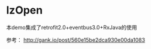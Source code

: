 # lzOpen
本demo集成了retrofit2.0+eventbus3.0+RxJava的使用

参考：
http://gank.io/post/560e15be2dca930e00da1083

